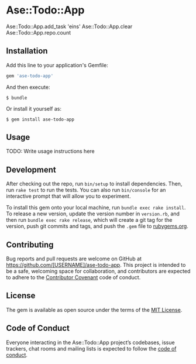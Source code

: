 # Ase::Todo::App

Ase::Todo::App.add_task 'eins'
Ase::Todo::App.clear
Ase::Todo::App.repo.count

## Installation


Add this line to your application's Gemfile:

```ruby
gem 'ase-todo-app'
```

And then execute:

    $ bundle

Or install it yourself as:

    $ gem install ase-todo-app

## Usage

TODO: Write usage instructions here

## Development

After checking out the repo, run `bin/setup` to install dependencies. Then, run `rake test` to run the tests. You can also run `bin/console` for an interactive prompt that will allow you to experiment.

To install this gem onto your local machine, run `bundle exec rake install`. To release a new version, update the version number in `version.rb`, and then run `bundle exec rake release`, which will create a git tag for the version, push git commits and tags, and push the `.gem` file to [rubygems.org](https://rubygems.org).

## Contributing

Bug reports and pull requests are welcome on GitHub at https://github.com/[USERNAME]/ase-todo-app. This project is intended to be a safe, welcoming space for collaboration, and contributors are expected to adhere to the [Contributor Covenant](http://contributor-covenant.org) code of conduct.

## License

The gem is available as open source under the terms of the [MIT License](http://opensource.org/licenses/MIT).

## Code of Conduct

Everyone interacting in the Ase::Todo::App project’s codebases, issue trackers, chat rooms and mailing lists is expected to follow the [code of conduct](https://github.com/[USERNAME]/ase-todo-app/blob/master/CODE_OF_CONDUCT.md).
